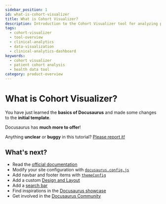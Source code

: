 ```yaml
---
sidebar_position: 1
id: what-is-cohort-visualizer
title: What is Cohort Visualizer?
description: Introduction to the Cohort Visualizer tool for analyzing patient groups using clinical data
tags:
  - cohort-visualizer
  - tool-overview
  - clinical-analytics
  - data-visualization
  - clinical-analytics-dashboard
keywords:
  - cohort visualizer
  - patient cohort analysis
  - health data tool
category: product-overview
---
```


# What is Cohort Visualizer?

You have just learned the **basics of Docusaurus** and made some changes to the **initial template**.

Docusaurus has **much more to offer**!


Anything **unclear** or **buggy** in this tutorial? [Please report it!](https://github.com/facebook/docusaurus/discussions/4610)

## What's next?

- Read the [official documentation](https://docusaurus.io/)
- Modify your site configuration with [`docusaurus.config.js`](https://docusaurus.io/docs/api/docusaurus-config)
- Add navbar and footer items with [`themeConfig`](https://docusaurus.io/docs/api/themes/configuration)
- Add a custom [Design and Layout](https://docusaurus.io/docs/styling-layout)
- Add a [search bar](https://docusaurus.io/docs/search)
- Find inspirations in the [Docusaurus showcase](https://docusaurus.io/showcase)
- Get involved in the [Docusaurus Community](https://docusaurus.io/community/support)

